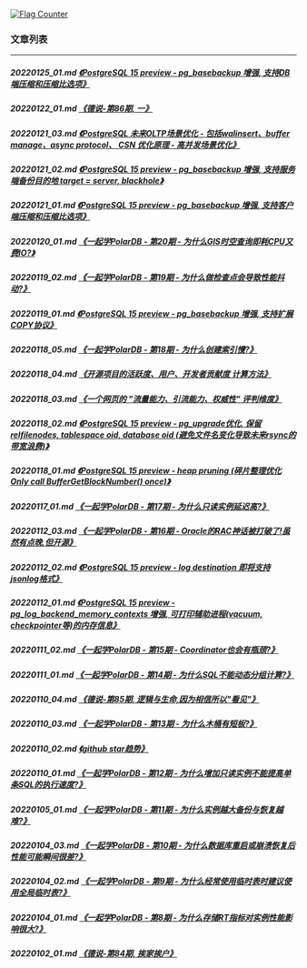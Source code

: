 <a rel="nofollow" href="http://info.flagcounter.com/h9V1"  ><img src="http://s03.flagcounter.com/count/h9V1/bg_FFFFFF/txt_000000/border_CCCCCC/columns_2/maxflags_12/viewers_0/labels_0/pageviews_0/flags_0/"  alt="Flag Counter"  border="0"  ></a>  
  
### 文章列表  
----  
##### 20220125_01.md   [《PostgreSQL 15 preview - pg_basebackup 增强, 支持DB端压缩和压缩比选项》](20220125_01.md)  
##### 20220122_01.md   [《德说-第86期, 一》](20220122_01.md)  
##### 20220121_03.md   [《PostgreSQL 未来OLTP场景优化 - 包括walinsert、buffer manage、async protocol、 CSN 优化原理 - 高并发场景优化》](20220121_03.md)  
##### 20220121_02.md   [《PostgreSQL 15 preview - pg_basebackup 增强, 支持服务端备份目的地 target = server, blackhole》](20220121_02.md)  
##### 20220121_01.md   [《PostgreSQL 15 preview - pg_basebackup 增强, 支持客户端压缩和压缩比选项》](20220121_01.md)  
##### 20220120_01.md   [《一起学PolarDB - 第20期 - 为什么GIS时空查询即耗CPU又费IO?》](20220120_01.md)  
##### 20220119_02.md   [《一起学PolarDB - 第19期 - 为什么做检查点会导致性能抖动?》](20220119_02.md)  
##### 20220119_01.md   [《PostgreSQL 15 preview - pg_basebackup 增强, 支持扩展COPY协议》](20220119_01.md)  
##### 20220118_05.md   [《一起学PolarDB - 第18期 - 为什么创建索引慢?》](20220118_05.md)  
##### 20220118_04.md   [《开源项目的活跃度、用户、开发者贡献度 计算方法》](20220118_04.md)  
##### 20220118_03.md   [《一个网页的 "流量能力、引流能力、权威性" 评判维度》](20220118_03.md)  
##### 20220118_02.md   [《PostgreSQL 15 preview - pg_upgrade优化, 保留relfilenodes, tablespace oid, database oid (避免文件名变化导致未来rsync的带宽浪费)》](20220118_02.md)  
##### 20220118_01.md   [《PostgreSQL 15 preview - heap pruning (碎片整理优化 Only call BufferGetBlockNumber() once)》](20220118_01.md)  
##### 20220117_01.md   [《一起学PolarDB - 第17期 - 为什么只读实例延迟高?》](20220117_01.md)  
##### 20220112_03.md   [《一起学PolarDB - 第16期 - Oracle的RAC神话被打破了!虽然有点晚,但开源》](20220112_03.md)  
##### 20220112_02.md   [《PostgreSQL 15 preview - log destination 即将支持jsonlog格式》](20220112_02.md)  
##### 20220112_01.md   [《PostgreSQL 15 preview - pg_log_backend_memory_contexts 增强, 可打印辅助进程(vacuum, checkpointer等)的内存信息》](20220112_01.md)  
##### 20220111_02.md   [《一起学PolarDB - 第15期 - Coordinator也会有瓶颈?》](20220111_02.md)  
##### 20220111_01.md   [《一起学PolarDB - 第14期 - 为什么SQL不能动态分组计算?》](20220111_01.md)  
##### 20220110_04.md   [《德说-第85期, 逻辑与生命,因为相信所以"看见"》](20220110_04.md)  
##### 20220110_03.md   [《一起学PolarDB - 第13期 - 为什么木桶有短板?》](20220110_03.md)  
##### 20220110_02.md   [《github star趋势》](20220110_02.md)  
##### 20220110_01.md   [《一起学PolarDB - 第12期 - 为什么增加只读实例不能提高单条SQL的执行速度?》](20220110_01.md)  
##### 20220105_01.md   [《一起学PolarDB - 第11期 - 为什么实例越大备份与恢复越难?》](20220105_01.md)  
##### 20220104_03.md   [《一起学PolarDB - 第10期 - 为什么数据库重启或崩溃恢复后性能可能瞬间很差?》](20220104_03.md)  
##### 20220104_02.md   [《一起学PolarDB - 第9期 - 为什么经常使用临时表时建议使用全局临时表?》](20220104_02.md)  
##### 20220104_01.md   [《一起学PolarDB - 第8期 - 为什么存储RT指标对实例性能影响很大?》](20220104_01.md)  
##### 20220102_01.md   [《德说-第84期, 挨家挨户》](20220102_01.md)  
